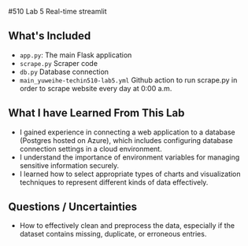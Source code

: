 #510 Lab 5
Real-time streamlit

## What's Included

- `app.py`: The main Flask application
- `scrape.py` Scraper code
- `db.py` Database connection
- `main_yuweihe-techin510-lab5.yml` Github action to run scrape.py in order to scrape website every day at 0:00 a.m.

## What I have Learned From This Lab

- I gained experience in connecting a web application to a database (Postgres hosted on Azure), which includes configuring database connection settings in a cloud environment.
- I understand the importance of environment variables for managing sensitive information securely.
- I learned how to select appropriate types of charts and visualization techniques to represent different kinds of data effectively.

## Questions / Uncertainties

- How to effectively clean and preprocess the data, especially if the dataset contains missing, duplicate, or erroneous entries.
